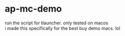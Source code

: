 # ap-mc-demo
run the script for tlauncher. only tested on macos<br>
i made this specifically for the best buy demo macs. lol<br>
